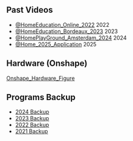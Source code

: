 ## Past Videos
- [@HomeEducation_Online_2022](https://www.youtube.com/watch?v=tK7TF3G7lC0) 2022
- [@HomeEducation_Bordeaux_2023](https://www.youtube.com/watch?v=4Th0m2qgdV8) 2023
- [@HomePlayGround_Amsterdam_2024](https://www.youtube.com/watch?v=Nmh8wPFEZXI) 2024
- [@Home_2025_Application](https://www.youtube.com/watch?v=_Ps4fazo420) 2025

## Hardware (Onshape)
[Onshape_Hardware_Figure](https://cad.onshape.com/documents/981830f06b164c94e0ce09b8/w/cd0071c26e9b66d8b1660df4/e/148843c15fd7770d3d9fe2e9?renderMode=0&uiState=67431fb67604af2cef017aa6)

## Programs Backup
- [2024 Backup](https://github.com/RaysonNB/Program_back_up_2024)
- [2023 Backup](https://github.com/RaysonNB/Program_back_up_2023)
- [2022 Backup](https://github.com/RaysonNB/Program_back_up_2022)
- [2021 Backup](https://github.com/RaysonNB/Program_back_up_2021)

